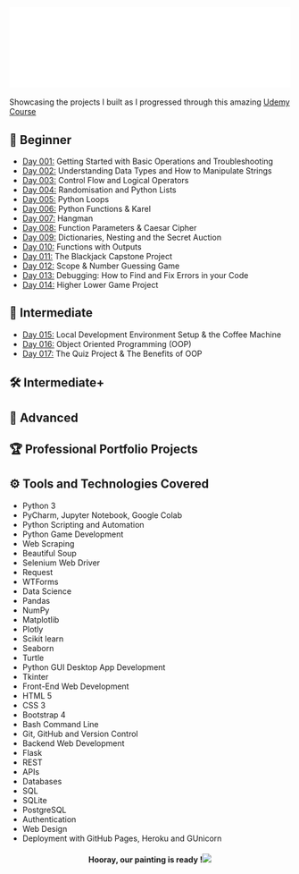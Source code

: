 ![100-days-of-code](gifs/100daysofcode.gif)

Showcasing the projects I built as I progressed through this amazing [Udemy Course](https://www.udemy.com/course/100-days-of-code/)

## 🌱 Beginner 
- [Day 001:](https://github.com/chaitanyakrishnakumar/100daysofcode/tree/main/Day001) Getting Started with Basic Operations and Troubleshooting
- [Day 002:](https://github.com/chaitanyakrishnakumar/100daysofcode/tree/main/Day002) Understanding Data Types and How to Manipulate Strings
- [Day 003:](https://github.com/chaitanyakrishnakumar/100daysofcode/tree/main/Day003) Control Flow and Logical Operators
- [Day 004:](https://github.com/chaitanyakrishnakumar/100daysofcode/tree/main/Day004) Randomisation and Python Lists
- [Day 005:](https://github.com/chaitanyakrishnakumar/100daysofcode/tree/main/Day005) Python Loops
- [Day 006:](https://github.com/chaitanyakrishnakumar/100daysofcode/tree/main/Day006) Python Functions & Karel
- [Day 007:](https://github.com/chaitanyakrishnakumar/100daysofcode/tree/main/Day007) Hangman
- [Day 008:](https://github.com/chaitanyakrishnakumar/100daysofcode/tree/main/Day008) Function Parameters & Caesar Cipher
- [Day 009:](https://github.com/chaitanyakrishnakumar/100daysofcode/tree/main/Day009) Dictionaries, Nesting and the Secret Auction
- [Day 010:](https://github.com/chaitanyakrishnakumar/100daysofcode/tree/main/Day010) Functions with Outputs
- [Day 011:](https://github.com/chaitanyakrishnakumar/100daysofcode/tree/main/Day011) The Blackjack Capstone Project
- [Day 012:](https://github.com/chaitanyakrishnakumar/100daysofcode/tree/main/Day012) Scope & Number Guessing Game
- [Day 013:](https://github.com/chaitanyakrishnakumar/100daysofcode/tree/main/Day013) Debugging: How to Find and Fix Errors in your Code
- [Day 014:](https://github.com/chaitanyakrishnakumar/100daysofcode/tree/main/Day014) Higher Lower Game Project

## 🔬 Intermediate
- [Day 015:](https://github.com/chaitanyakrishnakumar/100daysofcode/tree/main/Day015) Local Development Environment Setup & the Coffee Machine
- [Day 016:](https://github.com/chaitanyakrishnakumar/100daysofcode/tree/main/Day016) Object Oriented Programming (OOP)
- [Day 017:](https://github.com/chaitanyakrishnakumar/100daysofcode/tree/main/Day017) The Quiz Project & The Benefits of OOP
## 🛠️ Intermediate+
## 🧠 Advanced
## 🏆 Professional Portfolio Projects
## ⚙️ Tools and Technologies Covered
- Python 3
- PyCharm, Jupyter Notebook, Google Colab
- Python Scripting and Automation
- Python Game Development
- Web Scraping
- Beautiful Soup
- Selenium Web Driver
- Request
- WTForms
- Data Science
- Pandas
- NumPy
- Matplotlib
- Plotly
- Scikit learn
- Seaborn
- Turtle
- Python GUI Desktop App Development
- Tkinter
- Front-End Web Development
- HTML 5
- CSS 3
- Bootstrap 4
- Bash Command Line
- Git, GitHub and Version Control
- Backend Web Development
- Flask
- REST
- APIs
- Databases
- SQL
- SQLite
- PostgreSQL
- Authentication
- Web Design
- Deployment with GitHub Pages, Heroku and GUnicorn

<h4 align="center">Hooray, our painting is ready !<img src="https://media2.giphy.com/media/TFNbcscr9JUUigDzrZ/giphy.gif?cid=ecf05e4706b8ssybfzwnhu3hwlqnljx0thbi23qezkue1y2i&rid=giphy.gif&ct=s" width = "50"></h4>

